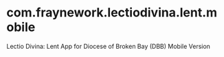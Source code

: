 com.fraynework.lectiodivina.lent.mobile
====================

Lectio Divina: Lent App for Diocese of Broken Bay (DBB) Mobile Version
